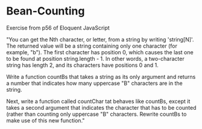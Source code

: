 # Bean-Counting
Exercise from p56 of Eloquent JavaScript

"You can get the Nth character, or letter, from a string by writing 'string[N]'.
The returned value will be a string containing only one character (for example, "b").
The first character has position 0, which causes the last one to be found at position
string.length - 1. In other words, a two-character string has length 2, and its characters
have positions 0 and 1.

Write a function countBs that takes a string as its only argument and returns a number that
indicates how many uppercase "B" characters are in the string.

Next, write a function called countChar tat behaves like countBs, except it takes a second
argument that indicates the character that has to be counted (rather than counting only
uppercase "B" characters. Rewrite countBs to make use of this new function."
